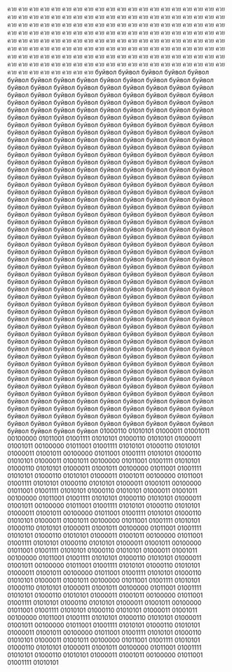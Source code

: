 ควย ควย ควย ควย ควย ควย ควย ควย ควย ควย ควย ควย ควย ควย ควย ควย ควย ควย ควย ควย ควย ควย ควย ควย ควย ควย ควย ควย ควย ควย ควย ควย ควย ควย ควย ควย ควย ควย ควย ควย ควย ควย ควย ควย ควย ควย ควย ควย ควย ควย ควย ควย ควย ควย ควย ควย ควย ควย ควย ควย ควย ควย ควย ควย ควย ควย ควย ควย ควย ควย ควย ควย ควย ควย ควย ควย ควย ควย ควย ควย ควย ควย ควย ควย ควย ควย ควย ควย ควย ควย ควย ควย ควย ควย ควย ควย ควย ควย ควย ควย ควย ควย ควย ควย ควย ควย ควย ควย ควย ควย ควย ควย ควย ควย ควย ควย ควย ควย ควย ควย ควย ควย ควย ควย ควย ควย ควย ควย ควย ควย ควย ควย ควย ควย ควย ควย ควย ควย ควย ควย ควย ควย ควย ควย ควย ควย ควย ควย ควย ควย ควย ควย ควย ควย ควย ควย ควย ควย ควย ควย ควย ควย ควย ควย ควย ควย ควย ควย 
буйвол буйвол буйвол буйвол буйвол буйвол буйвол буйвол буйвол буйвол буйвол буйвол буйвол буйвол буйвол буйвол буйвол буйвол буйвол буйвол буйвол буйвол буйвол буйвол буйвол буйвол буйвол буйвол буйвол буйвол буйвол буйвол буйвол буйвол буйвол буйвол буйвол буйвол буйвол буйвол буйвол буйвол буйвол буйвол буйвол буйвол буйвол буйвол буйвол буйвол буйвол буйвол буйвол буйвол буйвол буйвол буйвол буйвол буйвол буйвол буйвол буйвол буйвол буйвол буйвол буйвол буйвол буйвол буйвол буйвол буйвол буйвол буйвол буйвол буйвол буйвол буйвол буйвол буйвол буйвол буйвол буйвол буйвол буйвол буйвол буйвол буйвол буйвол буйвол буйвол буйвол буйвол буйвол буйвол буйвол буйвол буйвол буйвол буйвол буйвол буйвол буйвол буйвол буйвол буйвол буйвол буйвол буйвол буйвол буйвол буйвол буйвол буйвол буйвол буйвол буйвол буйвол буйвол буйвол буйвол буйвол буйвол буйвол буйвол буйвол буйвол буйвол буйвол буйвол буйвол буйвол буйвол буйвол буйвол буйвол буйвол буйвол буйвол буйвол буйвол буйвол буйвол буйвол буйвол буйвол буйвол буйвол буйвол буйвол буйвол буйвол буйвол буйвол буйвол буйвол буйвол буйвол буйвол буйвол буйвол буйвол буйвол буйвол буйвол буйвол буйвол буйвол буйвол буйвол буйвол буйвол буйвол буйвол буйвол буйвол буйвол буйвол буйвол буйвол буйвол буйвол буйвол буйвол буйвол буйвол буйвол буйвол буйвол буйвол буйвол буйвол буйвол буйвол буйвол буйвол буйвол буйвол буйвол буйвол буйвол буйвол буйвол буйвол буйвол буйвол буйвол буйвол буйвол буйвол буйвол буйвол буйвол буйвол буйвол буйвол буйвол буйвол буйвол буйвол буйвол буйвол буйвол буйвол буйвол буйвол буйвол буйвол буйвол буйвол буйвол буйвол буйвол буйвол буйвол буйвол буйвол буйвол буйвол буйвол буйвол буйвол буйвол буйвол буйвол буйвол буйвол буйвол буйвол буйвол буйвол буйвол буйвол буйвол буйвол буйвол буйвол буйвол буйвол буйвол буйвол буйвол буйвол буйвол буйвол буйвол буйвол буйвол буйвол буйвол буйвол буйвол буйвол буйвол буйвол буйвол буйвол буйвол буйвол буйвол буйвол буйвол буйвол буйвол буйвол буйвол буйвол буйвол буйвол буйвол буйвол буйвол буйвол буйвол буйвол буйвол буйвол буйвол буйвол буйвол буйвол буйвол буйвол буйвол буйвол буйвол буйвол буйвол буйвол буйвол буйвол буйвол буйвол буйвол буйвол буйвол буйвол буйвол буйвол буйвол буйвол буйвол буйвол буйвол буйвол буйвол буйвол буйвол буйвол буйвол буйвол буйвол буйвол буйвол буйвол буйвол буйвол буйвол буйвол буйвол буйвол буйвол буйвол буйвол буйвол буйвол буйвол буйвол буйвол буйвол буйвол буйвол буйвол буйвол буйвол буйвол буйвол буйвол буйвол буйвол буйвол буйвол буйвол буйвол буйвол буйвол буйвол буйвол буйвол буйвол буйвол буйвол буйвол буйвол буйвол буйвол буйвол буйвол буйвол буйвол буйвол буйвол буйвол буйвол буйвол буйвол буйвол буйвол буйвол буйвол буйвол буйвол буйвол буйвол буйвол буйвол буйвол буйвол буйвол буйвол буйвол буйвол буйвол буйвол буйвол буйвол буйвол буйвол буйвол буйвол буйвол буйвол буйвол буйвол буйвол буйвол буйвол буйвол буйвол буйвол буйвол буйвол буйвол буйвол буйвол буйвол буйвол буйвол буйвол буйвол буйвол буйвол буйвол 
01000110 01010101 01000011 01001011 00100000 01011001 01001111 01010101  01000110 01010101 01000011 01001011 00100000 01011001 01001111 01010101  01000110 01010101 01000011 01001011 00100000 01011001 01001111 01010101  01000110 01010101 01000011 01001011 00100000 01011001 01001111 01010101  01000110 01010101 01000011 01001011 00100000 01011001 01001111 01010101  01000110 01010101 01000011 01001011 00100000 01011001 01001111 01010101  01000110 01010101 01000011 01001011 00100000 01011001 01001111 01010101  01000110 01010101 01000011 01001011 00100000 01011001 01001111 01010101  01000110 01010101 01000011 01001011 00100000 01011001 01001111 01010101  01000110 01010101 01000011 01001011 00100000 01011001 01001111 01010101  01000110 01010101 01000011 01001011 00100000 01011001 01001111 01010101  01000110 01010101 01000011 01001011 00100000 01011001 01001111 01010101  01000110 01010101 01000011 01001011 00100000 01011001 01001111 01010101  01000110 01010101 01000011 01001011 00100000 01011001 01001111 01010101  01000110 01010101 01000011 01001011 00100000 01011001 01001111 01010101  01000110 01010101 01000011 01001011 00100000 01011001 01001111 01010101  01000110 01010101 01000011 01001011 00100000 01011001 01001111 01010101  01000110 01010101 01000011 01001011 00100000 01011001 01001111 01010101  01000110 01010101 01000011 01001011 00100000 01011001 01001111 01010101  01000110 01010101 01000011 01001011 00100000 01011001 01001111 01010101  01000110 01010101 01000011 01001011 00100000 01011001 01001111 01010101  01000110 01010101 01000011 01001011 00100000 01011001 01001111 01010101  01000110 01010101 01000011 01001011 00100000 01011001 01001111 01010101  01000110 01010101 01000011 01001011 00100000 01011001 01001111 01010101  01000110 01010101 01000011 01001011 00100000 01011001 01001111 01010101  01000110 01010101 01000011 01001011 00100000 01011001 01001111 01010101  01000110 01010101 01000011 01001011 00100000 01011001 01001111 01010101  
